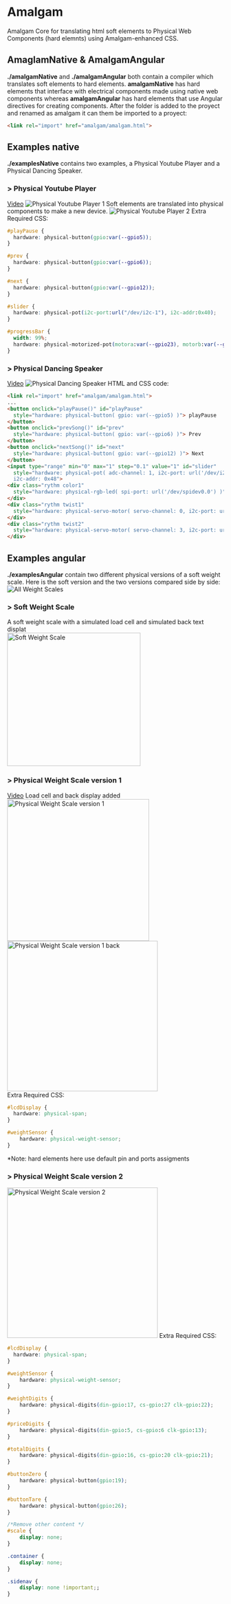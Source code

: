 # Amalgam
Amalgam Core for translating html soft elements to Physical Web Components (hard elemnts) using Amalgam-enhanced CSS. 

## AmaglamNative & AmalgamAngular
**./amalgamNative** and **./amalgamAngular** both contain a compiler which translates soft elements to hard elements. **amalgamNative** has hard elements that interface with electrical components made using native web components whereas **amalgamAngular** has hard elements that use Angular directives for creating components. 
After the folder is added to the proyect and renamed as amalgam it can them be imported to a proyect:
```html
<link rel="import" href="amalgam/amalgam.html">
````

## Examples native
**./examplesNative** contains two examples, a Physical Youtube Player and a Physical Dancing Speaker. 

### > Physical Youtube Player
[Video](https://youtu.be/FK0AlLZHyIE)
![Physical Youtube Player 1](https://raw.githubusercontent.com/NVSL/amalgam/master/examplesNative/deviceImages/YoutubePlayer2.png)
Soft elements are translated into physical components to make a new device. 
![Physical Youtube Player 2](https://raw.githubusercontent.com/NVSL/amalgam/master/examplesNative/deviceImages/YoutubePlayer1.png)
Extra Required CSS:
```css
#playPause {
  hardware: physical-button(gpio:var(--gpio5));
}

#prev {
  hardware: physical-button(gpio:var(--gpio6));
}

#next {
  hardware: physical-button(gpio:var(--gpio12));
}

#slider {
  hardware: physical-pot(i2c-port:url("/dev/i2c-1"), i2c-addr:0x40);
}

#progressBar {
  width: 99%;
  hardware: physical-motorized-pot(motora:var(--gpio23), motorb:var(--gpio24), touch:var(--gpio25), i2c-addr:0x48, i2c-port:url("/dev/i2c-1"));
}
```

### > Physical Dancing Speaker
[Video](https://youtu.be/UGUE7BeflxM)
![Physical Dancing Speaker](https://github.com/NVSL/amalgam/blob/master/examplesNative/deviceImages/DancingSpeaker2.png?raw=true)
HTML and CSS code:
```html
<link rel="import" href="amalgam/amalgam.html">
...
<button onclick="playPause()" id="playPause" 
  style="hardware: physical-button( gpio: var(--gpio5) )"> playPause 
</button>  
<button onclick="prevSong()" id="prev"
  style="hardware: physical-button( gpio: var(--gpio6) )"> Prev
</button>  
<button onclick="nextSong()" id="next"
  style="hardware: physical-button( gpio: var(--gpio12) )"> Next 
</button> 
<input type="range" min="0" max="1" step="0.1" value="1" id="slider"
  style="hardware: physical-pot( adc-channel: 1, i2c-port: url('/dev/i2c-1'),
  i2c-addr: 0x48"> 
<div class="rythm color1" 
  style="hardware: physical-rgb-led( spi-port: url('/dev/spidev0.0') )">
</div> 
<div class="rythm twist1"
  style="hardware: physical-servo-motor( servo-channel: 0, i2c-port: url('/dev/i2c-1' ), i2c-addr: 0x48 )">
</div> 
<div class="rythm twist2"
  style="hardware: physical-servo-motor( servo-channel: 3, i2c-port: url('/dev/i2c-1' ),  i2c-addr: 0x40 )">
</div> 
```

## Examples angular
**./examplesAngular** contain two different physical versions of a soft weight scale. Here is the soft version and the two versions compared side by side:
![All Weight Scales](https://raw.githubusercontent.com/NVSL/amalgam/master/examplesAngular/deviceImages/AllWeightScales1.png)

### > Soft Weight Scale   
A soft weight scale with a simulated load cell and simulated back text displat   
<img src="https://raw.githubusercontent.com/NVSL/amalgam/master/examplesAngular/deviceImages/VirtualWeightScale.PNG" alt="Soft Weight Scale" width="310"/>
<br>

### > Physical Weight Scale version 1
[Video](https://youtu.be/XGMce_g8gSM)
Load cell and back display added   
<img src="https://raw.githubusercontent.com/NVSL/amalgam/master/examplesAngular/deviceImages/WeightScaleVer1.jpg" alt="Physical Weight Scale version 1" width="330"/>
<img src="https://raw.githubusercontent.com/NVSL/amalgam/master/examplesAngular/deviceImages/WeightScaleVer1_back.jpg" alt="Physical Weight Scale version 1 back" width="350"/>
<br>
Extra Required CSS:
```css
#lcdDisplay {
  hardware: physical-span;
}

#weightSensor {
	hardware: physical-weight-sensor;
}
```
*Note: hard elements here use default pin and ports assigments

### > Physical Weight Scale version 2
<img src="https://raw.githubusercontent.com/NVSL/amalgam/master/examplesAngular/deviceImages/WeightScaleVer2.jpg" alt="Physical Weight Scale version 2" width="350"/>   
Extra Required CSS: 

```css
#lcdDisplay {
  hardware: physical-span;
}

#weightSensor {
	hardware: physical-weight-sensor;
}

#weightDigits {
	hardware: physical-digits(din-gpio:17, cs-gpio:27 clk-gpio:22);
}

#priceDigits {
	hardware: physical-digits(din-gpio:5, cs-gpio:6 clk-gpio:13);
}

#totalDigits {
	hardware: physical-digits(din-gpio:16, cs-gpio:20 clk-gpio:21);
}

#buttonZero {
	hardware: physical-button(gpio:19);
}

#buttonTare {
	hardware: physical-button(gpio:26);
}

/*Remove other content */
#scale {
	display: none;
}

.container {
	display: none;
}

.sidenav {
	display: none !important;;
}
```
